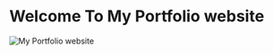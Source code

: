 # Welcome To My Portfolio website
![ My Portfolio website](/My-Official-Website/src/images/screenshotPortfolio.jpeg)